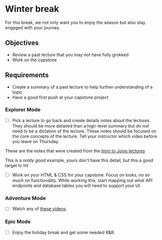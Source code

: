 # Winter break

For this break, we not only want you to enjoy the season but also stay engaged with your journey.

## Objectives

- Review a past lecture that you may not have fully grokked
- Work on the capstone

## Requirements

- Create a summary of a past lecture to help further understanding of a topic
- Have a good first push at your capstone project

### Explorer Mode

- [ ] Pick a lecture to go back and create details notes about the lectures. They should be more detailed than a high-level summary but do not need to be a dictation of the lecture. These notes should be focused on the core concepts of the lecture. Tell your instructor which video before you leave on Thursday.

These are the notes that were created from the [Intro to Joins lectures](/handbook/curriculum/back-end/full-stack-i/lecture/sql/intro-to-joins)

This is a _really good_ example, yours don't have this detail, but this a good target to hit

- [ ] Work on your HTML & CSS for your capstone. Focus on looks, no so much on functionality. While working this, start mapping out what API endpoints and database tables you will need to support your UI.

### Adventure Mode

- [ ] Watch any of [these videos](https://suncoast.io/handbook/resources/videos).

### Epic Mode

- [ ] Enjoy the holiday break and get some needed R&R.
